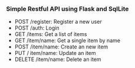 ### Simple Restful API using Flask and SqlLite

* POST /register: Register a new user
* POST /auth: Login
* GET /items: Get a list of items
* GET /item/name: Get a single item by name
* POST /item/name: Create an new item
* PUT / item/name: Update an item
* DELETE /item/name: Delete an item
